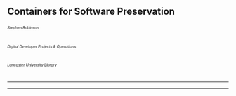## Containers for Software Preservation

###### <span style="font-size:0.6em;">Stephen Robinson</span>
###### <span style="font-size:0.6em;">Digital Developer Projects & Operations</span>
###### <span style="font-size:0.6em;">Lancaster University Library</span>
---

---